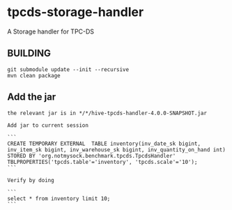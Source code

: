 # tpcds-storage-handler
A Storage handler for TPC-DS

## BUILDING

    git submodule update --init --recursive
    mvn clean package

## Add the jar
    the relevant jar is in */*/hive-tpcds-handler-4.0.0-SNAPSHOT.jar
    
    Add jar to current session
    
    ```
    CREATE TEMPORARY EXTERNAL  TABLE inventory(inv_date_sk bigint, inv_item_sk bigint, inv_warehouse_sk bigint, inv_quantity_on_hand int) STORED BY 'org.notmysock.benchmark.tpcds.TpcdsHandler' TBLPROPERTIES('tpcds.table'='inventory', 'tpcds.scale'='10');
    ```
    
    Verify by doing
    
    ```
    select * from inventory limit 10;
    ```
